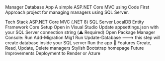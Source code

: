 Manager Database App
A simple ASP.NET Core MVC using Code First Approach project for managing managers using SQL Server.

Tech Stack
ASP.NET Core MVC (.NET 8)
SQL Server LocalDB
Entity Framework Core
Setup
Open in Visual Studio
Update appsettings.json with your SQL Server connection string (⚠️ Required)
Open Package Manager Console:
Run Add-Migration Mig1
Run Update-Database ---> this step will create database inside your SQL server
Run the app 🚀
Features
Create, Read, Update, Delete managers
Stylish Bootstrap homepage
Future Improvements
Deployment to Render or Azure
